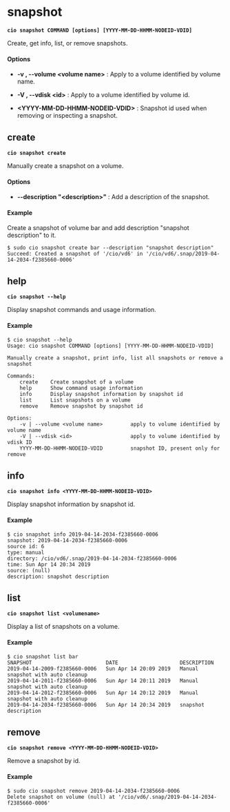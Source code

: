 # snapshot

**`cio snapshot COMMAND [options] [YYYY-MM-DD-HHMM-NODEID-VDID]`**

Create, get info, list, or remove snapshots.

#### **Options**

- **-v , --volume &lt;volume name&gt;** : Apply to a volume identified by volume name.

- **-V , --vdisk &lt;id&gt;** : Apply to a volume identified by volume id.

- **&lt;YYYY-MM-DD-HHMM-NODEID-VDID&gt;** : Snapshot id used when removing or inspecting a snapshot.

## **create**

**`cio snapshot create`**

Manually create a snapshot on a volume.

#### **Options**

 - **--description "&lt;description&gt;"** : Add a description of the snapshot.

#### **Example**

Create a snapshot of volume bar and add description "snapshot description" to it.
```
$ sudo cio snapshot create bar --description "snapshot description"
Succeed: Created a snapshot of '/cio/vd6' in '/cio/vd6/.snap/2019-04-14-2034-f2385660-0006'
```

## **help**

**`cio snapshot --help`**

Display snapshot commands and usage information.

#### **Example**

```
$ cio snapshot --help
Usage: cio snapshot COMMAND [options] [YYYY-MM-DD-HHMM-NODEID-VDID]

Manually create a snapshot, print info, list all snapshots or remove a snapshot

Commands:
    create    Create snapshot of a volume
    help      Show command usage information
    info      Display snapshot information by snapshot id
    list      List snapshots on a volume
    remove    Remove snapshot by snapshot id

Options:
    -v | --volume <volume name>         apply to volume identified by volume name
    -V | --vdisk <id>                   apply to volume identified by vdisk ID
    YYYY-MM-DD-HHMM-NODEID-VDID         snapshot ID, present only for remove
```

## **info**

**`cio snapshot info <YYYY-MM-DD-HHMM-NODEID-VDID>`**

Display snapshot information by snapshot id.

#### **Example**

```
$ cio snapshot info 2019-04-14-2034-f2385660-0006
snapshot: 2019-04-14-2034-f2385660-0006
source id: 6
type: manual
directory: /cio/vd6/.snap/2019-04-14-2034-f2385660-0006
time: Sun Apr 14 20:34 2019
source: (null)
description: snapshot description
```

## **list**

**`cio snapshot list <volumename>`**

Display a list of snapshots on a volume.

#### **Example**

```
$ cio snapshot list bar
SNAPSHOT                        DATE                    DESCRIPTION
2019-04-14-2009-f2385660-0006   Sun Apr 14 20:09 2019   Manual snapshot with auto cleanup
2019-04-14-2011-f2385660-0006   Sun Apr 14 20:11 2019   Manual snapshot with auto cleanup
2019-04-14-2012-f2385660-0006   Sun Apr 14 20:12 2019   Manual snapshot with auto cleanup
2019-04-14-2034-f2385660-0006   Sun Apr 14 20:34 2019   snapshot description
```

## **remove**

**`cio snapshot remove <YYYY-MM-DD-HHMM-NODEID-VDID>`**

Remove a snapshot by id.

#### **Example**

```
$ sudo cio snapshot remove 2019-04-14-2034-f2385660-0006
Delete snapshot on volume (null) at '/cio/vd6/.snap/2019-04-14-2034-f2385660-0006'
```
